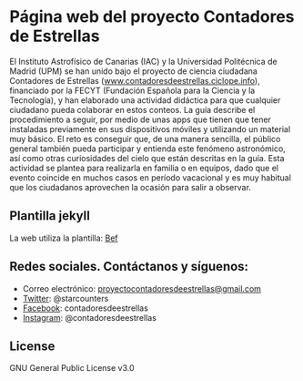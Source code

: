 # Página web del proyecto Contadores de Estrellas 

El Instituto Astrofísico de Canarias (IAC) y la Universidad Politécnica de Madrid (UPM) se han unido bajo el proyecto de ciencia ciudadana Contadores de Estrellas (www.contadoresdeestrellas.ciclope.info), financiado por la FECYT (Fundación Española para la Ciencia y la Tecnología), y han elaborado una actividad didáctica para que cualquier ciudadano pueda colaborar en estos conteos. La guía describe el procedimiento a seguir, por medio de unas apps que tienen que tener instaladas previamente en sus dispositivos móviles y utilizando un material muy básico. El reto es conseguir que, de una manera sencilla, el público general también pueda participar y entienda este fenómeno astronómico, así como otras curiosidades del cielo que están descritas en la guía. Esta actividad se plantea para realizarla en familia o en equipos, dado que el evento coincide en muchos casos en período vacacional y es muy habitual que los ciudadanos aprovechen la ocasión para salir a observar.

## Plantilla jekyll  

La web utiliza la plantilla: [Bef](https://artemsheludko.github.io/bef/)

## Redes sociales. Contáctanos y síguenos: 

- Correo electrónico: proyectocontadoresdeestrellas@gmail.com
- [Twitter](http://www.twitter.com/starcounters): @starcounters
- [Facebook](https://www.facebook.com/contadoresdeestrellas/): contadoresdeestrellas
- [Instagram](http://instagram.com/contadoresdeestrellas): @contadoresdeestrellas

## License

GNU General Public License v3.0
